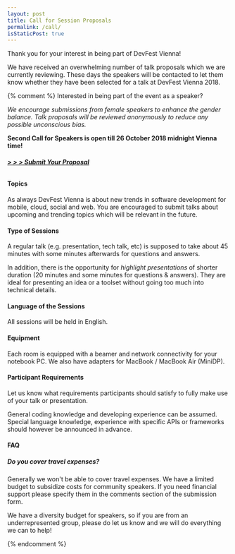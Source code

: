 ```yaml
---
layout: post
title: Call for Session Proposals
permalink: /call/
isStaticPost: true
---
```


Thank you for your interest in being part of DevFest Vienna!

We have received an overwhelming number of talk proposals which we are currently reviewing.
These days the speakers will be contacted to let them know whether they have been selected for a talk at DevFest Vienna 2018.

{% comment %}
Interested in being part of the event as a speaker?

_We encourage submissions from female speakers to enhance the gender balance.
Talk proposals will be reviewed anonymously to reduce any possible unconscious bias._

**Second Call for Speakers is open till 26 October 2018 midnight Vienna time!**

###### **[&gt; &gt; &gt; Submit Your Proposal](https://cfp.gdg-vienna.at)** ######

#### Topics ####

As always DevFest Vienna is about new trends in software development for mobile, cloud, social and web.
You are encouraged to submit talks about upcoming and trending topics which will be relevant in the future.

#### Type of Sessions ####

A regular talk (e.g. presentation, tech talk, etc) is supposed
to take about 45 minutes with some minutes afterwards for
questions and answers.

In addition, there is the opportunity for _highlight presentations_
of shorter duration (20 minutes and some minutes for questions & answers).
They are ideal for presenting an idea or a toolset without going
too much into technical details.

#### Language of the Sessions ####

All sessions will be held in English.

#### Equipment ####

Each room is equipped with a beamer and network connectivity for your
notebook PC.
We also have adapters for MacBook / MacBook Air (MiniDP).

#### Participant Requirements ####

Let us know what requirements participants should satisfy to fully
make use of your talk or presentation.

General coding knowledge and developing experience can be assumed.
Special language knowledge, experience with specific APIs or
frameworks should however be announced in advance.

#### FAQ ####

##### Do you cover travel expenses? #####

Generally we won't be able to cover travel expenses.
We have a limited budget to subsidize costs for community speakers.
If you need financial support please specify them in the comments section of the submission form.

We have a diversity budget for speakers, so if you are from an underrepresented group, please do let us know and we will do everything we can to help!

{% endcomment %}

<img class="img-responsive feature-image" src="{{ site.baseurl }}/img/posts/call.jpg" style="display:none">
